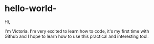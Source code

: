 # hello-world-

Hi, 

I'm Victoria. I'm very excited to learn how to code, it's my first time with Github and I hope to learn how to use this practical and interesting tool. 

